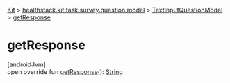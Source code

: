 
[Kit](../../../kit.html) > [healthstack.kit.task.survey.question.model](../index.html) > [TextInputQuestionModel](index.html) > [getResponse](get-response.html)



# getResponse



[androidJvm]\
open override fun [getResponse](get-response.html)(): [String](https://kotlinlang.org/api/latest/jvm/stdlib/kotlin/-string/index.html)




